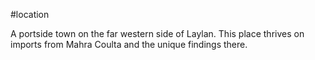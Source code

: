 #location 

 A portside town on the far western side of Laylan. This place thrives on imports from Mahra Coulta and the unique findings there.
